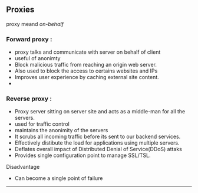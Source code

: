 ## Proxies
proxy meand *on-behalf*

### Forward proxy :
- proxy talks and communicate with server on behalf of client
- useful of anonimty
- Block malicious traffic from reaching an origin web server.
- Also used to block the access to certains websites and IPs
- Improves user experience by caching external site content.
- 

### Reverse proxy : 
- Proxy server sitting on server site and acts as a middle-man for all the servers.
- used for traffic control
- maintains the anonimity of the servers
- It scrubs all incoming traffic before its sent to our backend services.
- Effectively distibute the load for applications using multiple servers.
- Deflates overall impact of Distributed Denial of Service(DDoS) attaks
- Provides single configuration point to manage SSL/TSL.


Disadvantage
- Can become a single point of failure

---- 

